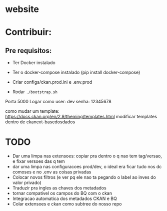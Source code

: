 # website

# Contribuir:

## Pre requisitos:

* Ter Docker instalado
* Ter o docker-compose instalado (pip install docker-compose)

* Criar configs/ckan.prod.ini e .env.prod

* Rodar `./bootstrap.sh`

Porta 5000
Logar como user: dev senha: 12345678

como mudar um template:
    https://docs.ckan.org/en/2.9/theming/templates.html
    modificar templates dentro de ckanext-basedosdados


# TODO
* Dar uma limpa nas extensoes: copiar pra dentro o q nao tem tag/versao, e fixar versoes das q tem
* dar uma limpa nas configuracoes prod/dev, o ideal era ficar tudo nos dc comoses e no .env as coisas privadas
* Colocar novos filtros (e ver pq ele nao ta pegando o label ao inves do valor privado)
* Traduzir pra ingles as chaves dos metadados
* tornar compativel os campos do BQ com o ckan
* Integracao automatica dos metadados CKAN e BQ
* Colar extensoes e ckan como subtree do nosso repo
